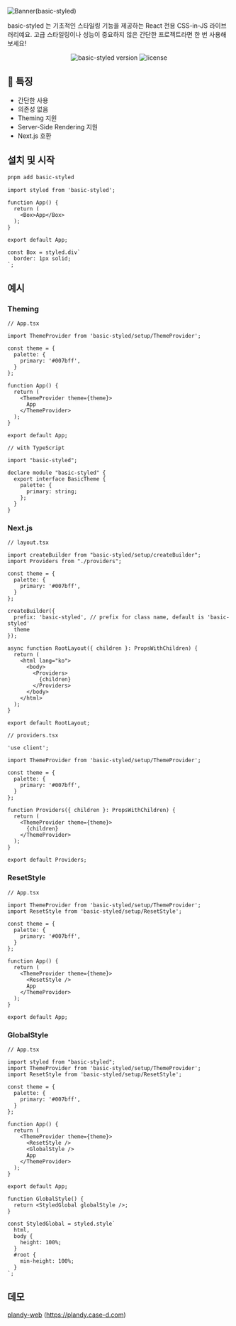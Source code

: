 ![Banner(basic-styled)](https://github.com/user-attachments/assets/62bb8839-3fa1-403d-a39b-4e6d22481588)

basic-styled 는 기초적인 스타일링 기능을 제공하는 React 전용 CSS-in-JS 라이브러리예요. 고급 스타일링이나 성능이 중요하지 않은 간단한 프로젝트라면 한 번 사용해 보세요!

<p align="center">
    <img src="https://img.shields.io/npm/v/basic-styled?style=flat-square&labelColor=%2360758B&color=%23004ECC" alt="basic-styled version"/>
    <img src="https://img.shields.io/github/license/kimjh96/basic-styled?style=flat-square" alt="license" />
</p>

## 🚀 특징
- 간단한 사용
- 의존성 없음
- Theming 지원
- Server-Side Rendering 지원
- Next.js 호환

## 설치 및 시작
```bash
pnpm add basic-styled
```

```tsx
import styled from 'basic-styled';

function App() {
  return (
    <Box>App</Box>
  );
}

export default App;

const Box = styled.div`
  border: 1px solid;
`;
```

## 예시
### Theming
```tsx
// App.tsx

import ThemeProvider from 'basic-styled/setup/ThemeProvider';

const theme = {
  palette: {
    primary: '#007bff',
  }
};

function App() {
  return (
    <ThemeProvider theme={theme}>
      App
    </ThemeProvider>
  );
}

export default App;
```

```tsx
// with TypeScript

import "basic-styled";

declare module "basic-styled" {
  export interface BasicTheme {
    palette: {
      primary: string;
    };
  }
}
```

### Next.js
```tsx
// layout.tsx

import createBuilder from "basic-styled/setup/createBuilder";
import Providers from "./providers";

const theme = {
  palette: {
    primary: '#007bff',
  }
};

createBuilder({
  prefix: 'basic-styled', // prefix for class name, default is 'basic-styled'
  theme
});

async function RootLayout({ children }: PropsWithChildren) {
  return (
    <html lang="ko">
      <body>
        <Providers>
          {children}
        </Providers>
      </body>
    </html>
  );
}

export default RootLayout;
```

```tsx
// providers.tsx

'use client';

import ThemeProvider from 'basic-styled/setup/ThemeProvider';

const theme = {
  palette: {
    primary: '#007bff',
  }
};

function Providers({ children }: PropsWithChildren) {
  return (
    <ThemeProvider theme={theme}>
      {children}
    </ThemeProvider>
  );
}

export default Providers;
```

### ResetStyle
```tsx
// App.tsx

import ThemeProvider from 'basic-styled/setup/ThemeProvider';
import ResetStyle from 'basic-styled/setup/ResetStyle';

const theme = {
  palette: {
    primary: '#007bff',
  }
};

function App() {
  return (
    <ThemeProvider theme={theme}>
      <ResetStyle />
      App
    </ThemeProvider>
  );
}

export default App;
```

### GlobalStyle
```tsx
// App.tsx

import styled from "basic-styled";
import ThemeProvider from 'basic-styled/setup/ThemeProvider';
import ResetStyle from 'basic-styled/setup/ResetStyle';

const theme = {
  palette: {
    primary: '#007bff',
  }
};

function App() {
  return (
    <ThemeProvider theme={theme}>
      <ResetStyle />
      <GlobalStyle />
      App
    </ThemeProvider>
  );
}

export default App;

function GlobalStyle() {
  return <StyledGlobal globalStyle />;
}

const StyledGlobal = styled.style`
  html,
  body {
    height: 100%;
  }
  #root {
    min-height: 100%;
  }
`;
```

## 데모
[plandy-web](https://github.com/case-d-plandy/plandy-web) (https://plandy.case-d.com)
